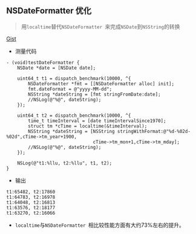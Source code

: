 ## NSDateFormatter 优化

>
> 用`localtime`替代`NSDateFormatter `来完成`NSDate`到`NSString`的转换 
> 
[Gist](https://gist.github.com/edwardean/db9a8c8bb0f5f1d6a78918e625e25432)

* 测量代码

```
- (void)testDateFormatter {
    NSDate *date = [NSDate date];
    
    uint64_t t1 = dispatch_benchmark(10000, ^{
        NSDateFormatter *fmt = [[NSDateFormatter alloc] init];
        fmt.dateFormat = @"yyyy-MM-dd";
        NSString *dateString = [fmt stringFromDate:date];
        //NSLog(@"%@", dateString);
    });

    uint64_t t2 = dispatch_benchmark(10000, ^{
        time_t timeInterval = [date timeIntervalSince1970];
        struct tm *cTime = localtime(&timeInterval);
        NSString *dateString = [NSString stringWithFormat:@"%d-%02d-%02d",cTime->tm_year+1900,
                                cTime->tm_mon+1,cTime->tm_mday];
        //NSLog(@"%@", dateString);
    });
    
    NSLog(@"t1:%llu, t2:%llu", t1, t2);
}
```

* 输出

```
t1:65482, t2:17860
t1:64783, t2:16978
t1:64048, t2:16813
t1:63576, t2:18177
t1:63270, t2:16066
```

* `localtime`与`NSDateFormatter `相比较性能方面有大约73%左右的提升。
